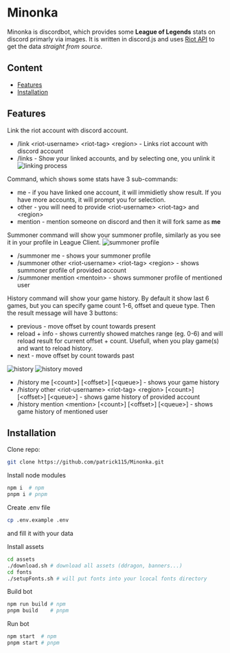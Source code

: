 # Minonka

Minonka is discordbot, which provides some **League of Legends** stats on discord primarly via images.
It is written in discord.js and uses [Riot API](https://developer.riotgames.com/) to get the data _straight from source_.

## Content

- [Features](#features)
- [Installation](#installation)

## Features

Link the riot account with discord account.

- /link \<riot-username\> \<riot-tag\> \<region\> - Links riot account with discord account
- /links - Show your linked accounts, and by selecting one, you unlink it
  ![linking process](https://upload.patrick115.eu/screenshot/f3bd2968e9.png)

Command, which shows some stats have 3 sub-commands:

- me - if you have linked one account, it will immidietly show result. If you have more accounts, it will prompt you for selection.
- other - you will need to provide \<riot-username\> \<riot-tag\> and \<region\>
- mention - mention someone on discord and then it will fork same as **me**

Summoner command will show your summoner profile, similarly as you see it in your profile in League Client.
![summoner profile](https://upload.patrick115.eu/screenshot/c41d641e06.png)

- /summoner me - shows your summoner profile
- /summoner other \<riot-username\> \<riot-tag\> \<region\> - shows summoner profile of provided account
- /summoner mention \<mentoin\> - shows summoner profile of mentioned user

History command will show your game history. By default it show last 6 games, but you can specify game count 1-6, offset and queue type. Then the result message will have 3 buttons:

- previous - move offset by count towards present
- reload + info - shows currently showed matches range (eg. 0-6) and will reload result for current offset + count. Usefull, when you play game(s) and want to reload history.
- next - move offset by count towards past

![history](https://upload.patrick115.eu/screenshot/3836975a86.png)
![history moved](https://upload.patrick115.eu/screenshot/ef316dead1.png)

- /history me [\<count\>] [\<offset\>] [\<queue\>] - shows your game history
- /history other \<riot-username\> \<riot-tag\> \<region\> [\<count\>] [\<offset\>] [\<queue\>] - shows game history of provided account
- /history mention \<mention\> [\<count\>] [\<offset\>] [\<queue\>] - shows game history of mentioned user

## Installation

Clone repo:

```bash
git clone https://github.com/patrick115/Minonka.git
```

Install node modules

```bash
npm i  # npm
pnpm i # pnpm
```

Create .env file

```bash
cp .env.example .env
```

and fill it with your data

Install assets

```bash
cd assets
./download.sh # download all assets (ddragon, banners...)
cd fonts
./setupFonts.sh # will put fonts into your lcocal fonts directory
```

Build bot

```bash
npm run build # npm
pnpm build    # pnpm
```

Run bot

```bash
npm start  # npm
pnpm start # pnpm
```
